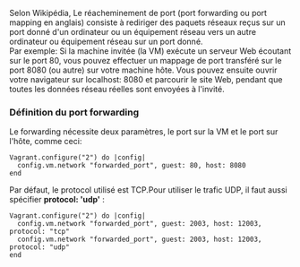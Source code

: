 Selon Wikipédia, Le réacheminement de port (port forwarding ou port mapping en anglais) consiste à rediriger des paquets réseaux reçus sur un port donné d'un ordinateur ou un équipement réseau vers un autre ordinateur ou équipement réseau sur un port donné.   
Par exemple: Si la machine invitée (la VM) exécute un serveur Web écoutant sur le port 80, vous pouvez effectuer un mappage de port transféré sur le port 8080 (ou autre) sur votre machine hôte. Vous pouvez ensuite ouvrir votre navigateur sur localhost: 8080 et parcourir le site Web, pendant que toutes les données réseau réelles sont envoyées à l'invité.   

### Définition du port forwarding ###

Le forwarding nécessite deux paramètres, le port sur la VM et le port sur l'hôte, comme ceci:

```
Vagrant.configure("2") do |config|
  config.vm.network "forwarded_port", guest: 80, host: 8080
end
```

Par défaut, le protocol utilisé est TCP.Pour utiliser le trafic UDP, il faut aussi spécifier **protocol: 'udp'** :  
```
Vagrant.configure("2") do |config|
  config.vm.network "forwarded_port", guest: 2003, host: 12003, protocol: "tcp"
  config.vm.network "forwarded_port", guest: 2003, host: 12003, protocol: "udp"
end
```
